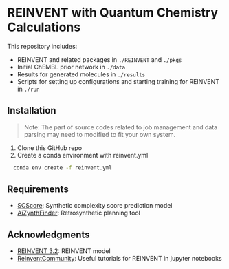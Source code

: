 
# REINVENT with Quantum Chemistry Calculations

This repository includes:

 - REINVENT and related packages in `./REINVENT` and `./pkgs`
 - Initial ChEMBL prior network in `./data`
 - Results for generated molecules in `./results`
 - Scripts for setting up configurations and starting training for REINVENT in `./run`

## Installation
> Note: The part of source codes related to job management and data parsing may need to modified to fit your own system.

 1. Clone this GitHub repo
 2. Create a conda environment with reinvent.yml
```bash
  conda env create -f reinvent.yml
```
## Requirements

 - [SCScore](https://github.com/connorcoley/scscore): Synthetic complexity score prediction model
 - [AiZynthFinder](https://github.com/MolecularAI/aizynthfinder): Retrosynthetic planning tool

## Acknowledgments

 - [REINVENT 3.2](https://github.com/MolecularAI/Reinvent/tree/master): REINVENT model
 - [ReinventCommunity](https://github.com/MolecularAI/ReinventCommunity): Useful tutorials for REINVENT in jupyter notebooks
